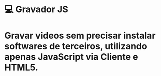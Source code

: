 # :computer: Gravador JS
# Gravar videos sem precisar instalar softwares de terceiros, utilizando apenas JavaScript via Cliente e HTML5.